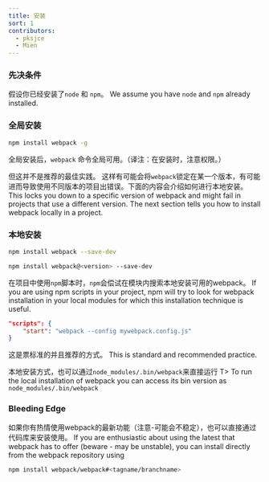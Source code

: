 ```yaml
---
title: 安装
sort: 1
contributors:
  - pksjce
  - Mien
---
```


### 先决条件

假设你已经安装了`node` 和 `npm`。
We assume you have `node` and `npm` already installed.

### 全局安装

``` bash
npm install webpack -g
```

全局安装后，`webpack` 命令全局可用。（译注：在安装时，注意权限。）

但这并不是推荐的最佳实践。 这样有可能会将`webpack`锁定在某一个版本，有可能进而导致使用不同版本的项目出错误。下面的内容会介绍如何进行本地安装。
This locks you down to a specific version of webpack and might fail in projects that use a different version. The next section tells you how to install webpack locally in a project.

### 本地安装

``` bash
npm install webpack --save-dev

npm install webpack@<version> --save-dev
```

在项目中使用`npm`脚本时，`npm`会偿试在模块内搜索本地安装可用的webpack。
If you are using npm scripts in your project, npm will try to look for webpack installation in your local modules for which this installation technique is useful.

```json
"scripts": {
	"start": "webpack --config mywebpack.config.js"
}
```

这是票标准的并且推荐的方式。
This is standard and recommended practice.

本地安装方式，也可以通过`node_modules/.bin/webpack`来直接运行
T> To run the local installation of webpack you can access its bin version as `node_modules/.bin/webpack`


### Bleeding Edge

如果你有热情使用webpack的最新功能（注意-可能会不稳定），也可以直接通过代码库来安装使用。
If you are enthusiastic about using the latest that webpack has to offer (beware - may be unstable), you can install directly from the webpack repository using

``` bash
npm install webpack/webpack#<tagname/branchname>
```
